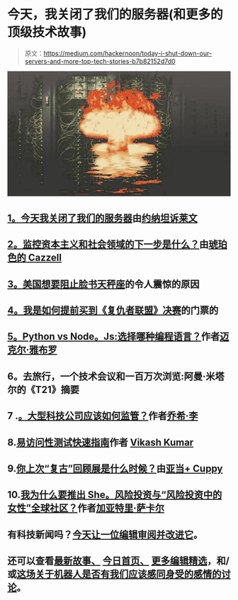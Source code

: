 # 今天，我关闭了我们的服务器(和更多的顶级技术故事)

> 原文：<https://medium.com/hackernoon/today-i-shut-down-our-servers-and-more-top-tech-stories-b7b82152d7d0>

![](img/344f9f1dfa51e5bdd5c0629bd6c10fd8.png)

## [1。今天我关闭了我们的服务器](https://hackernoon.com/today-i-shut-down-our-servers-d2de9dfed5ac?source=---------0-----------------------)由[约纳坦诉莱文](https://hackernoon.com/@yonatanvlevin?source=---------0-----------------------)

## [2。监控资本主义和社会领域的下一步是什么？](https://hackernoon.com/whats-next-for-surveillance-capitalism-and-social-domains-123bc83a6706?source=---------0-----------------------)由[琥珀色的 Cazzell](https://hackernoon.com/@ambercazzell?source=---------0-----------------------)

## [3。美国想要阻止脸书天秤座](https://hackernoon.com/the-shocking-reason-why-the-united-states-wants-to-stop-libra-5ee97d68647e?source=---------3-----------------------)的令人震惊的原因

## [4。我是如何提前买到《复仇者联盟》决赛](https://hackernoon.com/how-i-coded-my-way-to-early-tickets-for-avengers-endgame-f2efa3a128a8?source=---------5-----------------------)的门票的

## [5。Python vs Node。Js:选择哪种编程语言？](https://hackernoon.com/python-vs-nodejs-which-programming-language-to-choose-98721d6526f2?source=---------9-----------------------)作者[迈克尔·雅布罗](https://hackernoon.com/@michael.c.yarbrough?source=---------9-----------------------)

## 6。去旅行，一个技术会议和一百万次浏览:阿曼·米塔尔的《T21》摘要

## 7 .[。大型科技公司应该如何监管？](https://hackernoon.com/how-should-big-tech-companies-be-regulated-75e9a6281510?source=---------14-----------------------)作者[乔希·李](https://hackernoon.com/@joshleetufts?source=---------14-----------------------)

## 8.[易访问性测试快速指南](https://hackernoon.com/a-quick-guide-on-accessibility-testing-8e6f405d1e36?source=---------16-----------------------)作者 [Vikash Kumar](https://hackernoon.com/@vikashtatva?source=---------16-----------------------)

## 9.[你上次“复古”回顾展是什么时候？](https://hackernoon.com/when-did-you-last-retro-your-retrospective-7c189e4f7bf7?source=---------2-----------------------)由[亚当+ Cuppy](https://hackernoon.com/@AdamCuppy?source=---------2-----------------------)

## 10.[我为什么要推出 She。风险投资与“风险投资中的女性”全球社区？](https://hackernoon.com/why-am-i-launching-she-vc-with-women-in-vc-global-community-b8e933487823?source=---------0-----------------------)作者[加亚特里·萨卡尔](https://hackernoon.com/@GayatriSarkar?source=---------0-----------------------)

## 有科技新闻吗？[今天让一位编辑审阅并改进它](https://contribute.hackernoon.com/)。

## 还可以查看[最新故事、](https://hackernoon.com/latest-tech-stories/home) [今日首页、](http://hackernoon.com/) [更多编辑精选](https://hackernoon.com/editors-top-tech-stories/home)，和/或[这场关于机器人是否有我们应该感同身受的感情的讨论](https://community.hackernoon.com/t/did-you-feel-sorry-for-the-robot/3536)。
